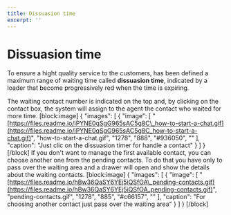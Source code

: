 ```yaml
---
title: Dissuasion time
excerpt: ''
---
```


# Dissuasion time

To ensure a hight quality service to the customers, has been defined a maximum range of waiting time called **dissuasion time**, indicated by a loader that become progressively red when the time is expiring.

The waiting contact number is indicated on the top and, by clicking on the contact box, the system will assign to the agent the contact who waited for more time. \[block:image\] { "images": \[ { "image": \[ "[https://files.readme.io/iPYNE0qSgG965sAC5g8C\_how-to-start-a-chat.gif](https://files.readme.io/iPYNE0qSgG965sAC5g8C_how-to-start-a-chat.gif)", "how-to-start-a-chat.gif", "1278", "888", "\#936050", "" \], "caption": "Just clic on the dissuasion timer for handle a contact" } \] } \[/block\] If you don't want to manage the first available contact, you can choose another one from the pending contacts. To do that you have only to pass over the waiting area and a drawer will open and show the details about the waiting contacts. \[block:image\] { "images": \[ { "image": \[ "[https://files.readme.io/hBw36QaSY6YEj5iQSfOA\_pending-contacts.gif](https://files.readme.io/hBw36QaSY6YEj5iQSfOA_pending-contacts.gif)", "pending-contacts.gif", "1278", "885", "\#c66157", "" \], "caption": "For choosing another contact just pass over the waiting area" } \] } \[/block\]

